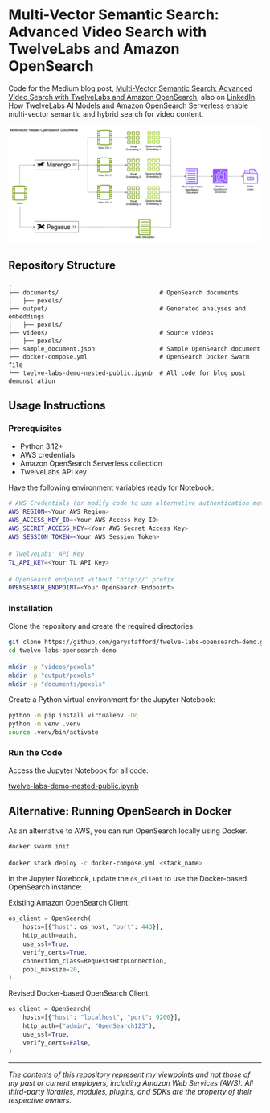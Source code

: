 # Multi-Vector Semantic Search: Advanced Video Search with TwelveLabs and Amazon OpenSearch

Code for the Medium blog post, [Multi-Vector Semantic Search: Advanced Video Search with TwelveLabs and Amazon OpenSearch](https://garystafford.medium.com/multi-vector-semantic-search-advanced-video-search-with-twelve-labs-and-amazon-opensearch-7b81ba52c373), also on [LinkedIn](https://www.linkedin.com/pulse/multi-vector-semantic-search-advanced-video-twelve-labs-gary-stafford-dmjoc/?trackingId=H5lUSIgrTv6eBGlnmr%2Fo6g%3D%3D). How TwelveLabs AI Models and Amazon OpenSearch Serverless enable multi-vector semantic and hybrid search for video content.

![Architecture](twelve_labs_bedrock.png)

## Repository Structure

```text
.
├── documents/                            # OpenSearch documents
│   ├── pexels/
├── output/                               # Generated analyses and embeddings
│   ├── pexels/
├── videos/                               # Source videos
│   ├── pexels/
├── sample_document.json                  # Sample OpenSearch document
├── docker-compose.yml                    # OpenSearch Docker Swarm file
└── twelve-labs-demo-nested-public.ipynb  # All code for blog post demonstration
```

## Usage Instructions

### Prerequisites

- Python 3.12+
- AWS credentials
- Amazon OpenSearch Serverless collection
- TwelveLabs API key

Have the following environment variables ready for Notebook:

```bash
# AWS Credentials (or modify code to use alternative authentication method)
AWS_REGION=<Your AWS Region>
AWS_ACCESS_KEY_ID=<Your AWS Access Key ID>
AWS_SECRET_ACCESS_KEY=<Your AWS Secret Access Key>
AWS_SESSION_TOKEN=<Your AWS Session Token>

# TwelveLabs' API Key
TL_API_KEY=<Your TL API Key>

# OpenSearch endpoint without 'http://' prefix
OPENSEARCH_ENDPOINT=<Your OpenSearch Endpoint>
```

### Installation

Clone the repository and create the required directories:

```bash
git clone https://github.com/garystafford/twelve-labs-opensearch-demo.git
cd twelve-labs-opensearch-demo

mkdir -p "videos/pexels"
mkdir -p "output/pexels"
mkdir -p "documents/pexels"
```

Create a Python virtual environment for the Jupyter Notebook:

```bash
python -m pip install virtualenv -Uq
python -m venv .venv
source .venv/bin/activate
```

### Run the Code

Access the Jupyter Notebook for all code:

[twelve-labs-demo-nested-public.ipynb](twelve-labs-demo-nested-public.ipynb)

## Alternative: Running OpenSearch in Docker

As an alternative to AWS, you can run OpenSearch locally using Docker.

```bash
docker swarm init

docker stack deploy -c docker-compose.yml <stack_name>
```

In the Jupyter Notebook, update the `os_client` to use the Docker-based OpenSearch instance:

Existing Amazon OpenSearch Client:

```python
os_client = OpenSearch(
    hosts=[{"host": os_host, "port": 443}],
    http_auth=auth,
    use_ssl=True,
    verify_certs=True,
    connection_class=RequestsHttpConnection,
    pool_maxsize=20,
)
```

Revised Docker-based OpenSearch Client:

```python
os_client = OpenSearch(
    hosts=[{"host": "localhost", "port": 9200}],
    http_auth=("admin", "OpenSearch123"),
    use_ssl=True,
    verify_certs=False,
)
```

---

_The contents of this repository represent my viewpoints and not those of my past or current employers, including Amazon Web Services (AWS). All third-party libraries, modules, plugins, and SDKs are the property of their respective owners._
